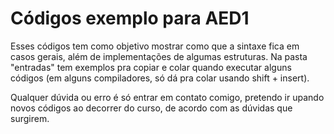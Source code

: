 # Códigos exemplo para AED1
Esses códigos tem como objetivo mostrar como que a sintaxe fica em casos gerais, além de implementações de algumas estruturas. Na pasta "entradas" tem exemplos pra copiar e colar quando executar alguns códigos (em alguns compiladores, só dá pra colar usando shift + insert). 

Qualquer dúvida ou erro é só entrar em contato comigo, pretendo ir upando novos códigos ao decorrer do curso, de acordo com as dúvidas que surgirem. 
